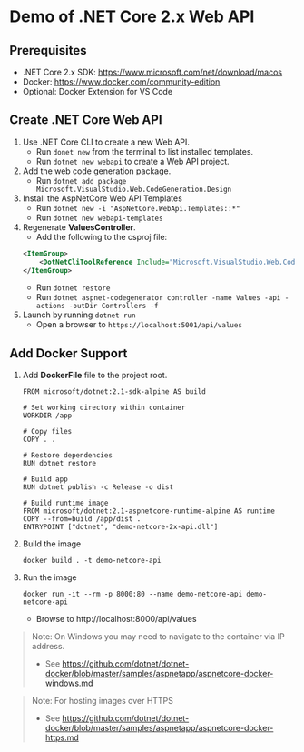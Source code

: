 # Demo of .NET Core 2.x Web API

## Prerequisites
- .NET Core 2.x SDK: https://www.microsoft.com/net/download/macos
- Docker: https://www.docker.com/community-edition
- Optional: Docker Extension for VS Code

## Create .NET Core Web API
1. Use .NET Core CLI to create a new Web API.
    - Run `donet new` from the terminal to list installed templates.
    - Run `dotnet new webapi` to create a Web API project.
2. Add the web code generation package.
    - Run `dotnet add package Microsoft.VisualStudio.Web.CodeGeneration.Design`
3. Install the AspNetCore Web API Templates
    - Run `dotnet new -i "AspNetCore.WebApi.Templates::*"`
    - Run `dotnet new webapi-templates`
4. Regenerate **ValuesController**.
    - Add the following to the csproj file:
    ```xml
    <ItemGroup>
        <DotNetCliToolReference Include="Microsoft.VisualStudio.Web.CodeGeneration.Tools" Version="2.0.0" />
    </ItemGroup>
    ```
    - Run `dotnet restore`
    - Run `dotnet aspnet-codegenerator controller -name Values -api -actions -outDir Controllers -f`
5. Launch by running `dotnet run`
    - Open a browser to `https://localhost:5001/api/values`

## Add Docker Support
1. Add **DockerFile** file to the project root.
    ```docker
    FROM microsoft/dotnet:2.1-sdk-alpine AS build

    # Set working directory within container
    WORKDIR /app

    # Copy files
    COPY . .

    # Restore dependencies
    RUN dotnet restore

    # Build app
    RUN dotnet publish -c Release -o dist

    # Build runtime image
    FROM microsoft/dotnet:2.1-aspnetcore-runtime-alpine AS runtime
    COPY --from=build /app/dist .
    ENTRYPOINT ["dotnet", "demo-netcore-2x-api.dll"]
    ```
2. Build the image
    ```
    docker build . -t demo-netcore-api
    ```
3. Run the image
    ```
    docker run -it --rm -p 8000:80 --name demo-netcore-api demo-netcore-api
    ```
    - Browse to http://localhost:8000/api/values

> Note: On Windows you may need to navigate to the container via IP address.  
> - See https://github.com/dotnet/dotnet-docker/blob/master/samples/aspnetapp/aspnetcore-docker-windows.md

> Note: For hosting images over HTTPS  
> - See https://github.com/dotnet/dotnet-docker/blob/master/samples/aspnetapp/aspnetcore-docker-https.md
